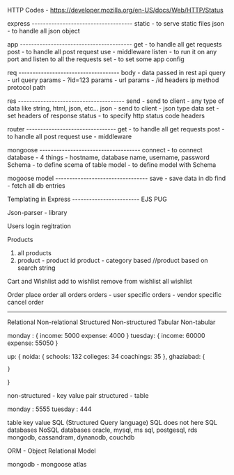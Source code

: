 HTTP Codes - https://developer.mozilla.org/en-US/docs/Web/HTTP/Status




express ------------------------------------
static - to serve static files
json - to handle all json object




app ----------------------------------------
get - to handle all get requests
post - to handle all post request
use - middleware
listen - to run it on any port and listen to all the requests
set - to set some app config





req ------------------------------------
body - data passed in rest api
query - url query params - ?id=123
params - url params - /id
headers
ip
method
protocol
path




res --------------------------------------
send - send to client - any type of data like string, html, json, etc...
json - send to client - json type data
set - set headers of response
status - to specify http status code
headers



router --------------------------------
get - to handle all get requests
post - to handle all post request
use - middleware




mongoose ------------------------------------
connect - to connect database - 4 things - hostname, database name, username, password
Schema - to define scema of table
model - to define model with Schema


mogoose model ---------------------------------
save - save data in db
find - fetch all db entries



Templating in Express ------------------------
EJS
PUG


Json-parser - library


Users
login
regitration




Products
1) all products
2) product - product id
product - category based
//product based on search string




Cart and Wishlist
add to wishlist
remove from wishlist
all wishlist





Order
place order
all orders
orders - user specific
orders - vendor specific
cancel order




-----------------------------------------------

Relational          Non-relational
Structured          Non-structured
Tabular             Non-tabular



monday : {
    income: 5000
    expense: 4000
}
tuesday: {
    income: 60000
    expense: 55050
}


up: {
    noida: {
        schools: 132
        colleges: 34
        coachings: 35
    },
    ghaziabad: {

    }
}



non-structured - key value pair
structured - table


monday : 5555
tuesday : 444


table                                           key value
SQL (Structured Query language)                 SQL does not here
SQL databases                                   NoSQL databases
oracle, mysql, ms sql, postgesql, rds           mongodb, cassandram, dynanodb, couchdb



ORM - Object Relational Model


mongodb - mongoose
atlas


